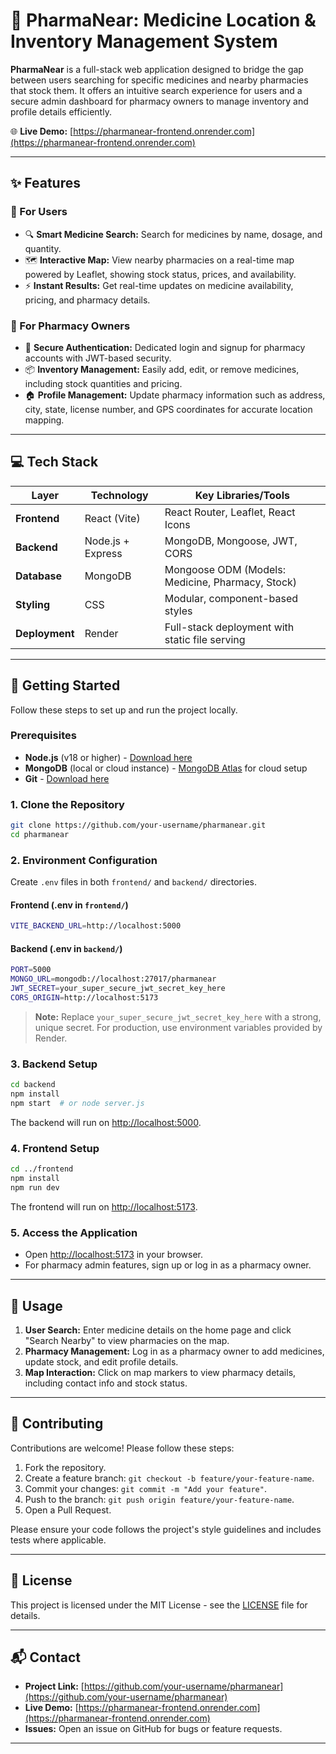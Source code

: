 # 💊 PharmaNear: Medicine Location & Inventory Management System

**PharmaNear** is a full-stack web application designed to bridge the gap between users searching for specific medicines and nearby pharmacies that stock them. It offers an intuitive search experience for users and a secure admin dashboard for pharmacy owners to manage inventory and profile details efficiently.

🌐 **Live Demo:** [https://pharmanear-frontend.onrender.com](https://pharmanear-frontend.onrender.com)

---

## ✨ Features

### 👤 For Users
- 🔍 **Smart Medicine Search:** Search for medicines by name, dosage, and quantity.
- 🗺️ **Interactive Map:** View nearby pharmacies on a real-time map powered by Leaflet, showing stock status, prices, and availability.
- ⚡ **Instant Results:** Get real-time updates on medicine availability, pricing, and pharmacy details.

### 🏪 For Pharmacy Owners
- 🔐 **Secure Authentication:** Dedicated login and signup for pharmacy accounts with JWT-based security.
- 📦 **Inventory Management:** Easily add, edit, or remove medicines, including stock quantities and pricing.
- 🏠 **Profile Management:** Update pharmacy information such as address, city, state, license number, and GPS coordinates for accurate location mapping.

---

## 💻 Tech Stack

| Layer       | Technology              | Key Libraries/Tools |
|-------------|-------------------------|---------------------|
| **Frontend**| React (Vite)           | React Router, Leaflet, React Icons |
| **Backend** | Node.js + Express      | MongoDB, Mongoose, JWT, CORS |
| **Database**| MongoDB                 | Mongoose ODM (Models: Medicine, Pharmacy, Stock) |
| **Styling** | CSS                    | Modular, component-based styles |
| **Deployment** | Render                 | Full-stack deployment with static file serving |

---

## 🚀 Getting Started

Follow these steps to set up and run the project locally.

### Prerequisites
- **Node.js** (v18 or higher) - [Download here](https://nodejs.org/)
- **MongoDB** (local or cloud instance) - [MongoDB Atlas](https://www.mongodb.com/atlas) for cloud setup
- **Git** - [Download here](https://git-scm.com/)

### 1. Clone the Repository
```bash
git clone https://github.com/your-username/pharmanear.git
cd pharmanear
```

### 2. Environment Configuration

Create `.env` files in both `frontend/` and `backend/` directories.

#### Frontend (.env in `frontend/`)
```bash
VITE_BACKEND_URL=http://localhost:5000
```

#### Backend (.env in `backend/`)
```bash
PORT=5000
MONGO_URL=mongodb://localhost:27017/pharmanear
JWT_SECRET=your_super_secure_jwt_secret_key_here
CORS_ORIGIN=http://localhost:5173
```

> **Note:** Replace `your_super_secure_jwt_secret_key_here` with a strong, unique secret. For production, use environment variables provided by Render.

### 3. Backend Setup
```bash
cd backend
npm install
npm start  # or node server.js
```
The backend will run on [http://localhost:5000](http://localhost:5000).

### 4. Frontend Setup
```bash
cd ../frontend
npm install
npm run dev
```
The frontend will run on [http://localhost:5173](http://localhost:5173).

### 5. Access the Application
- Open [http://localhost:5173](http://localhost:5173) in your browser.
- For pharmacy admin features, sign up or log in as a pharmacy owner.

---

## 📖 Usage

1. **User Search:** Enter medicine details on the home page and click "Search Nearby" to view pharmacies on the map.
2. **Pharmacy Management:** Log in as a pharmacy owner to add medicines, update stock, and edit profile details.
3. **Map Interaction:** Click on map markers to view pharmacy details, including contact info and stock status.

---

## 🤝 Contributing

Contributions are welcome! Please follow these steps:

1. Fork the repository.
2. Create a feature branch: `git checkout -b feature/your-feature-name`.
3. Commit your changes: `git commit -m "Add your feature"`.
4. Push to the branch: `git push origin feature/your-feature-name`.
5. Open a Pull Request.

Please ensure your code follows the project's style guidelines and includes tests where applicable.

---

## 📜 License

This project is licensed under the MIT License - see the [LICENSE](LICENSE) file for details.

---

## 📬 Contact

- **Project Link:** [https://github.com/your-username/pharmanear](https://github.com/your-username/pharmanear)
- **Live Demo:** [https://pharmanear-frontend.onrender.com](https://pharmanear-frontend.onrender.com)
- **Issues:** Open an issue on GitHub for bugs or feature requests.

---

